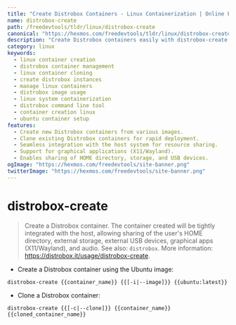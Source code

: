```yaml
---
title: "Create Distrobox Containers - Linux Containerization | Online Free DevTools by Hexmos"
name: distrobox-create
path: /freedevtools/tldr/linux/distrobox-create
canonical: "https://hexmos.com/freedevtools/tldr/linux/distrobox-create/"
description: "Create Distrobox containers easily with distrobox-create.  Manage and clone Linux containers seamlessly for improved development workflow. Free online tool, no registration required."
category: linux
keywords:
  - linux container creation
  - distrobox container management
  - linux container cloning
  - create distrobox instances
  - manage linux containers
  - distrobox image usage
  - linux system containerization
  - distrobox command line tool
  - container creation linux
  - ubuntu container setup
features:
  - Create new Distrobox containers from various images.
  - Clone existing Distrobox containers for rapid deployment.
  - Seamless integration with the host system for resource sharing.
  - Support for graphical applications (X11/Wayland).
  - Enables sharing of HOME directory, storage, and USB devices.
ogImage: "https://hexmos.com/freedevtools/site-banner.png"
twitterImage: "https://hexmos.com/freedevtools/site-banner.png"
---
```


# distrobox-create

> Create a Distrobox container.
> The container created will be tightly integrated with the host, allowing sharing of the user's HOME directory, external storage, external USB devices, graphical apps (X11/Wayland), and audio.
> See also: `distrobox`.
> More information: <https://distrobox.it/usage/distrobox-create>.

- Create a Distrobox container using the Ubuntu image:

`distrobox-create {{container_name}} {{[-i|--image]}} {{ubuntu:latest}}`

- Clone a Distrobox container:

`distrobox-create {{[-c|--clone]}} {{container_name}} {{cloned_container_name}}`
